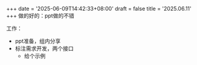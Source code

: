 +++
date = '2025-06-09T14:42:33+08:00'
draft = false
title = '2025.06.11'
+++
做的好的：ppt做的不错

<!--more-->
工作：
- ppt准备，组内分享
- 标注需求开发，两个接口
  - 给个示例
